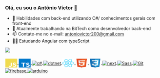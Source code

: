 
### Olá, eu sou o Antônio Víctor 👋
- 🌱 Habilidades com back-end utilizando C#/ conhecimentos gerais com front-end   
- 👯 Atualmente trabalhando na BitTech como desenvolvedor back-end 
- 📫 Contate-me no e-mail: antoniovictor200@gmail.com
- 🐱‍👤 Estudando Angular com typeScript


<div align="center">
  <a href="https://github.com/Antonio91378">
</div>
  <img height="180em" src="https://github-readme-stats.vercel.app/api/top-langs/?username=Antonio91378&layout=compact&langs_count=7&theme=dracula"/>
  <div style="display: inline_block"><br>
  <img align="center" alt="Js" height="30" width="40" src="https://raw.githubusercontent.com/devicons/devicon/master/icons/javascript/javascript-plain.svg">
  <img align="center" alt="Ts" height="30" width="40" src="https://raw.githubusercontent.com/devicons/devicon/master/icons/typescript/typescript-plain.svg">
  <img align="center" alt="c#"  height="40" width="50" src="https://cdn.jsdelivr.net/gh/devicons/devicon/icons/csharp/csharp-original.svg" />
  <img align="center" alt="dotnet" height="30" width="40" src="https://cdn.jsdelivr.net/gh/devicons/devicon/icons/dot-net/dot-net-plain-wordmark.svg">
  <img align="center" alt="React" height="30" width="40" src="https://raw.githubusercontent.com/devicons/devicon/master/icons/react/react-original.svg">
  <img align="center" alt="HTML" height="30" width="40" src="https://raw.githubusercontent.com/devicons/devicon/master/icons/html5/html5-original.svg">
  <img align="center" alt="HTML"  height="30" width="40" src="https://raw.githubusercontent.com/devicons/devicon/master/icons/css3/css3-original.svg">
  <img align="center" alt="next"  height="50" width="60" src="https://cdn.jsdelivr.net/gh/devicons/devicon/icons/nextjs/nextjs-original-wordmark.svg" />
  <img align="center" alt="Sass"  height="40" width="50" src="https://cdn.jsdelivr.net/gh/devicons/devicon/icons/sass/sass-original.svg" />
  <img align="center" alt="Git"  height="40" width="50" src="https://cdn.jsdelivr.net/gh/devicons/devicon/icons/git/git-original-wordmark.svg" />
  <img align="center" alt="firebase"  height="40" width="50" src="https://cdn.jsdelivr.net/gh/devicons/devicon/icons/firebase/firebase-plain-wordmark.svg" />
  <img align="center" alt="arduino"  height="40" width="50" src="https://cdn.jsdelivr.net/gh/devicons/devicon/icons/arduino/arduino-original.svg" />

       
          

          
</div>
